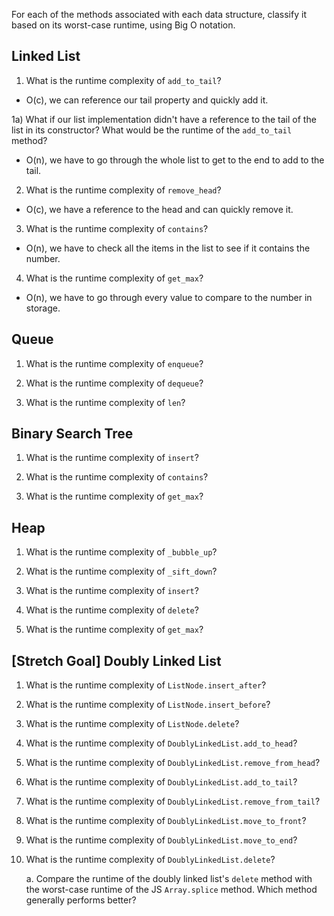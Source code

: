 For each of the methods associated with each data structure, classify it based on its worst-case runtime, using Big O notation.

## Linked List

1) What is the runtime complexity of `add_to_tail`?
- O(c), we can reference our tail property and quickly add it.
  
1a) What if our list implementation didn't have a reference to the tail of the list in its constructor? What would be the runtime of the `add_to_tail` method?
- O(n), we have to go through the whole list to get to the end to add to the tail.

2) What is the runtime complexity of `remove_head`?
- O(c), we have a reference to the head and can quickly remove it.

3) What is the runtime complexity of `contains`?
- O(n), we have to check all the items in the list to see if it contains the number.

4) What is the runtime complexity of `get_max`?
- O(n), we have to go through every value to compare to the number in storage.

## Queue

1. What is the runtime complexity of `enqueue`?

2. What is the runtime complexity of `dequeue`?

3. What is the runtime complexity of `len`?

## Binary Search Tree

1. What is the runtime complexity of `insert`? 

2. What is the runtime complexity of `contains`?

3. What is the runtime complexity of `get_max`? 

## Heap

1. What is the runtime complexity of `_bubble_up`?

2. What is the runtime complexity of `_sift_down`?

3. What is the runtime complexity of `insert`?

4. What is the runtime complexity of `delete`?

5. What is the runtime complexity of `get_max`?

## [Stretch Goal] Doubly Linked List

1. What is the runtime complexity of `ListNode.insert_after`?

2. What is the runtime complexity of `ListNode.insert_before`?

3. What is the runtime complexity of `ListNode.delete`?

4. What is the runtime complexity of `DoublyLinkedList.add_to_head`?

5. What is the runtime complexity of `DoublyLinkedList.remove_from_head`?

6. What is the runtime complexity of `DoublyLinkedList.add_to_tail`?

7. What is the runtime complexity of `DoublyLinkedList.remove_from_tail`?

8. What is the runtime complexity of `DoublyLinkedList.move_to_front`?

9. What is the runtime complexity of `DoublyLinkedList.move_to_end`?

10. What is the runtime complexity of `DoublyLinkedList.delete`?

    a. Compare the runtime of the doubly linked list's `delete` method with the worst-case runtime of the JS `Array.splice` method. Which method generally performs better?